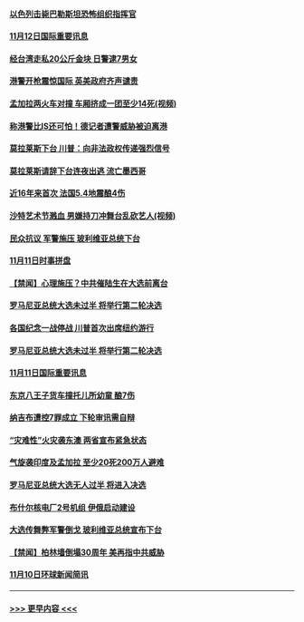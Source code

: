 #### [以色列击毙巴勒斯坦恐怖组织指挥官](../pages/prog202/a102705524.md?t=11130101) 
#### [11月12日国际重要讯息](../pages/prog202/a102705338.md?t=11130101) 
#### [经台湾走私20公斤金块 日警逮7男女](../pages/prog202/a102705299.md?t=11130101) 
#### [港警开枪震惊国际 英美政府齐声谴责](../pages/prog202/a102705250.md?t=11130101) 
#### [孟加拉两火车对撞 车厢挤成一团至少14死(视频)](../pages/prog202/a102705207.md?t=11130101) 
#### [称港警比IS还可怕！德记者遭警威胁被迫离港](../pages/prog202/a102705208.md?t=11130101) 
#### [莫拉莱斯下台 川普：向非法政权传递强烈信号](../pages/prog202/a102705200.md?t=11130101) 
#### [莫拉莱斯请辞下台连夜出逃 流亡墨西哥](../pages/prog202/a102705159.md?t=11130101) 
#### [近16年来首次 法国5.4地震酿4伤](../pages/prog202/a102705083.md?t=11130101) 
#### [沙特艺术节溅血 男嫌持刀冲舞台乱砍艺人(视频)](../pages/prog202/a102705017.md?t=11130101) 
#### [民众抗议 军警施压 玻利维亚总统下台](../pages/prog202/a102704945.md?t=11130101) 
#### [11月11日时事拼盘](../pages/prog202/a102704915.md?t=11130101) 
#### [【禁闻】心理施压？中共催陆生在大选前离台](../pages/prog202/a102704864.md?t=11130101) 
#### [罗马尼亚总统大选未过半 将举行第二轮决选](../pages/prog202/a102704841.md?t=11130101) 
#### [各国纪念一战停战 川普首次出席纽约游行](../pages/prog202/a102704748.md?t=11130101) 
#### [罗马尼亚总统大选未过半 将举行第二轮决选](../pages/prog202/a102704724.md?t=11130101) 
#### [11月11日国际重要讯息](../pages/prog202/a102704554.md?t=11130101) 
#### [东京八王子货车撞托儿所幼童 酿7伤](../pages/prog202/a102704521.md?t=11130101) 
#### [纳吉布遭控7罪成立 下轮审讯需自辩](../pages/prog202/a102704480.md?t=11130101) 
#### [“灾难性”火灾袭东澳 两省宣布紧急状态](../pages/prog202/a102704445.md?t=11130101) 
#### [气旋袭印度及孟加拉 至少20死200万人避难](../pages/prog202/a102704430.md?t=11130101) 
#### [罗马尼亚总统大选无人过半 将进入决选](../pages/prog202/a102704418.md?t=11130101) 
#### [布什尔核电厂2号机组 伊俄启动建设](../pages/prog202/a102704407.md?t=11130101) 
#### [大选传舞弊军警倒戈 玻利维亚总统宣布下台](../pages/prog202/a102704365.md?t=11130101) 
#### [【禁闻】柏林墙倒塌30周年 美再指中共威胁](../pages/prog202/a102704281.md?t=11130101) 
#### [11月10日环球新闻简讯](../pages/prog202/a102704224.md?t=11130101) 

----
#### [ >>> 更早内容 <<< ](../indexes/prog202-earlier.md)
